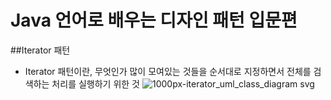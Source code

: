 # Java 언어로 배우는 디자인 패턴 입문편

##Iterator 패턴
- Iterator 패턴이란, 무엇인가 많이 모여있는 것들을 순서대로 지정하면서 전체를 검색하는 처리를 실행하기 위한 것
![1000px-iterator_uml_class_diagram svg](https://user-images.githubusercontent.com/7076334/46610362-83d8b700-cb45-11e8-9ab8-e673f4326976.png)
